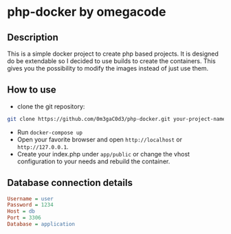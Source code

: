 # php-docker by omegacode

## Description
This is a simple docker project to create php based projects.
It is designed do be extendable so I decided to use builds to create the containers. 
This gives you the possibility to modify the images instead of just use them.

## How to use
* clone the git repository:
```bash 
git clone https://github.com/0m3gaC0d3/php-docker.git your-project-name
```
* Run `docker-compose up`
* Open your favorite browser and open `http://localhost` or `http://127.0.0.1`.
* Create your index.php under `app/public` or change the vhost configuration to your needs and rebuild the container.
## Database connection details
```ini
Username = user
Password = 1234
Host = db
Port = 3306
Database = application
```
